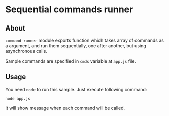 Sequential commands runner
==========================

About
-----
`command-runner` module exports function which takes array of commands as a argument, and run them sequentially, one after another, but using asynchronous calls.

Sample commands are specified in `cmds` variable at `app.js` file.

Usage
-----
You need `node` to run this sample. Just execute following command:
```
node app.js
```
It will show message when each command will be called.
